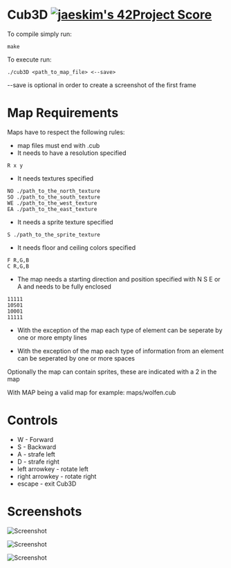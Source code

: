 # Cub3D [![jaeskim's 42Project Score](https://badge42.herokuapp.com/api/project/jlensing/cub3d)](https://github.com/JaeSeoKim/badge42)

To compile simply run:
```
make
````

To execute run:
```
./cub3D <path_to_map_file> <--save>
```

--save is optional in order to create a screenshot of the first frame

# Map Requirements

Maps have to respect the following rules:

* map files must end with .cub
* It needs to have a resolution specified
```
R x y
```
* It needs textures specified
```
NO ./path_to_the_north_texture
SO ./path_to_the_south_texture
WE ./path_to_the_west_texture
EA ./path_to_the_east_texture
```
* It needs a sprite texture specified
```
S ./path_to_the_sprite_texture
```
* It needs floor and ceiling colors specified
```
F R,G,B
C R,G,B
```
* The map needs a starting direction and position specified with N S E or A and needs to be fully enclosed
```
11111
10S01
10001
11111
````

* With the exception of the map each type of element can be seperate by one or more empty lines

* With the exception of the map each type of information from an element can be seperated by one or more spaces

Optionally the map can contain sprites, these are indicated with a 2 in the map

With MAP being a valid map for example: maps/wolfen.cub

# Controls
* W - Forward
* S - Backward
* A - strafe left
* D - strafe right
* left arrowkey - rotate left
* right arrowkey - rotate right
* escape - exit Cub3D

# Screenshots
![Screenshot](images/wolfen.bmp)

![Screenshot](images/sprites.bmp)

![Screenshot](images/corridor.bmp)
